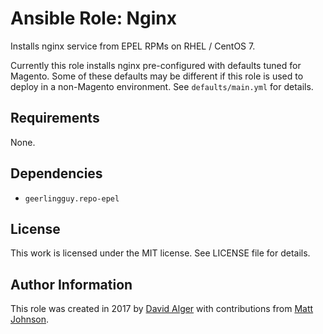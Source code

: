 # Ansible Role: Nginx 

Installs nginx service from EPEL RPMs on RHEL / CentOS 7.

Currently this role installs nginx pre-configured with defaults tuned for Magento. Some of these defaults may be different if this role is used to deploy in a non-Magento environment. See `defaults/main.yml` for details.

## Requirements

None.

## Dependencies

* `geerlingguy.repo-epel`

## License

This work is licensed under the MIT license. See LICENSE file for details.

## Author Information

This role was created in 2017 by [David Alger](https://github.com/davidalger/) with contributions from [Matt Johnson](https://github.com/mttjohnson/).